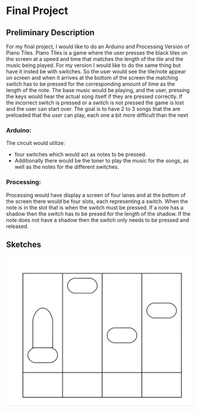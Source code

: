# Final Project
## Preliminary Description
For my final project, I would like to do an Arduino and Processing Version of Piano Tiles. Piano Tiles is a game where the user presses the black tiles on the screen at a speed and time that matches the length of the tile and the music being played. For my version I would like to do the same thing but have it insted be with switches.
So the user would see the tile/note appear on screen and when it arrives at the bottom of the screen the matching switch has to be pressed for the corresponding amount of time as the length of the note. The base music would be playing, and the user, pressing the keys would hear the actual song itself if they are pressed correctly. If the incorrect switch is pressed or a switch is not pressed the game is lost and the user can start over.
The goal is to have 2 to 3 songs that the are preloaded that the user can play, each one a bit more difficult than the next

### Arduino: 
The circuit would utilize:
 - four switches which would act as notes to be pressed.
 - Additionally there would be the toner to play the music for the songs, as well as the notes for the different switches.

### Processing: 
Processing would have display a screen of four lanes and at the bottom of the screen there would be four slots, each representing a switch. When the note is in the slot that is when the switch must be pressed. If a note has a shadow then the switch has to be presed for the length of the shadow. If the note
does not have a shadow then the switch only needs to be pressed and released. 

## Sketches
![](media/images/sketch1.jpg)



